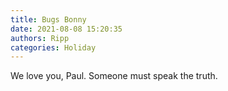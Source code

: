 ```yaml
---
title: Bugs Bonny
date: 2021-08-08 15:20:35
authors: Ripp
categories: Holiday
---
```


 We love you, Paul.  Someone must speak the truth.